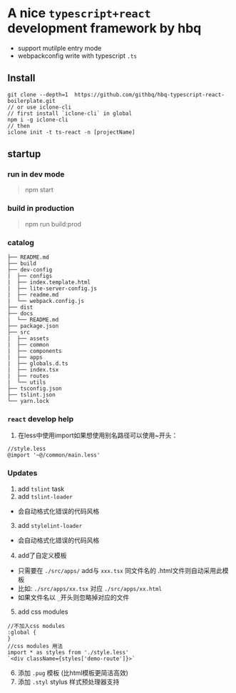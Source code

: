 # A nice `typescript+react` development framework by hbq
  - support  mutilple entry mode
  - webpackconfig write with typescript  `.ts`
## Install
```
git clone --depth=1  https://github.com/githbq/hbq-typescript-react-boilerplate.git
// or use iclone-cli
// first install `iclone-cli` in global
npm i -g iclone-cli
// then
iclone init -t ts-react -n [projectName]
```

## startup

### run in dev mode

> npm start

### build in production

> npm run build:prod

### catalog

```
├── README.md
├── build
├── dev-config
|  ├── configs
|  ├── index.template.html
|  ├── lite-server-config.js
|  ├── readme.md
|  └── webpack.config.js
├── dist
├── docs
|  └── README.md
├── package.json
├── src
|  ├── assets
|  ├── common
|  ├── components
|  ├── apps
|  ├── globals.d.ts
|  ├── index.tsx
|  ├── routes
|  └── utils
├── tsconfig.json
├── tslint.json
└── yarn.lock
```

### `react` develop help
1. 在less中使用import如果想使用别名路径可以使用~开头：
```
//style.less
@import '~@/common/main.less'
```
### Updates
1. add `tslint` task
2. add `tslint-loader`
  - 会自动格式化错误的代码风格
3. add `stylelint-loader`
  - 会自动格式化错误的代码风格
4. add了自定义模板
  - 只需要在 `./src/apps/` add与 `xxx.tsx` 同文件名的 .html文件则自动采用此模板
  - 比如: `./src/apps/xx.tsx` 对应  `./src/apps/xx.html`
  - 如果文件名以 `_`开头则忽略掉对应的文件
5. add css modules
  ```
  //不加入css modules
  :global {
  }
  //css modules 用法
  import * as styles from './style.less'
  `<div className={styles['demo-route']}>`
  ```

6. 添加 `.pug` 模板 (比html模板更简洁高效)
7. 添加 `.styl` stylus 样式预处理器支持
